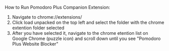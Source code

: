 How to Run Pomodoro Plus Companion Extension:

1. Navigate to chrome://extensions/
2. Click load unpacked on the top left and select the folder with the chrome extention folder selected
3. After you have selected it, navigate to the chrome etention list on Google Chrome (puzzle icon) and scroll down until you see "Pomodoro Plus Website Blocker"
